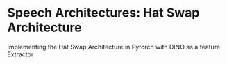 # Speech Architectures: Hat Swap Architecture
Implementing the Hat Swap Architecture in Pytorch with DINO as a feature Extractor
